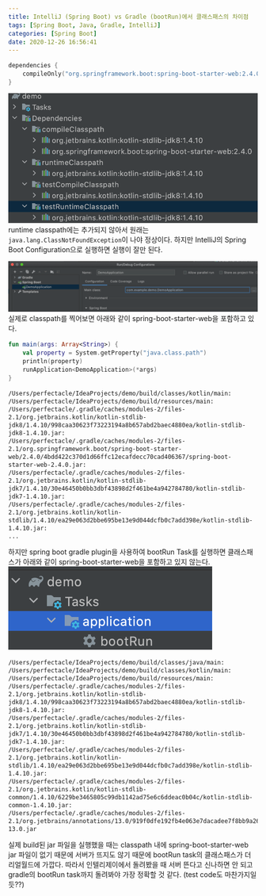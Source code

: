 ```yaml
---
title: IntelliJ (Spring Boot) vs Gradle (bootRun)에서 클래스패스의 차이점
tags: [Spring Boot, Java, Gradle, IntelliJ]
categories: [Spring Boot]
date: 2020-12-26 16:56:41
---
```

```kotlin
dependencies {
    compileOnly("org.springframework.boot:spring-boot-starter-web:2.4.0")
}
```
![compileOnly는 compile classpath에만 추가된다.](intellij-vs-gradle-in-classpath/classpath.png)
runtime classpath에는 추가되지 않아서 원래는 `java.lang.ClassNotFoundException`이 나야 정상이다.
하지만 IntelliJ의 Spring Boot Configuration으로 실행하면 실행이 잘만 된다.

![](intellij-vs-gradle-in-classpath/spring-boot-intellij-configuration.png)
실제로 classpath를 찍어보면 아래와 같이 spring-boot-starter-web을 포함하고 있다.
```kotlin
fun main(args: Array<String>) {
    val property = System.getProperty("java.class.path")
    println(property)
    runApplication<DemoApplication>(*args)
}
```
```
/Users/perfectacle/IdeaProjects/demo/build/classes/kotlin/main:
/Users/perfectacle/IdeaProjects/demo/build/resources/main:
/Users/perfectacle/.gradle/caches/modules-2/files-2.1/org.jetbrains.kotlin/kotlin-stdlib-jdk8/1.4.10/998caa30623f73223194a8b657abd2baec4880ea/kotlin-stdlib-jdk8-1.4.10.jar:
/Users/perfectacle/.gradle/caches/modules-2/files-2.1/org.springframework.boot/spring-boot-starter-web/2.4.0/4bdd422c370d1d66ffc12ecafdecc70cad406367/spring-boot-starter-web-2.4.0.jar:
/Users/perfectacle/.gradle/caches/modules-2/files-2.1/org.jetbrains.kotlin/kotlin-stdlib-jdk7/1.4.10/30e46450b0bb3dbf43898d2f461be4a942784780/kotlin-stdlib-jdk7-1.4.10.jar:
/Users/perfectacle/.gradle/caches/modules-2/files-2.1/org.jetbrains.kotlin/kotlin-stdlib/1.4.10/ea29e063d2bbe695be13e9d044dcfb0c7add398e/kotlin-stdlib-1.4.10.jar:
...
```
하지만 spring boot gradle plugin을 사용하여 bootRun Task를 실행하면 클래스패스가 아래와 같이 spring-boot-starter-web을 포함하고 있지 않는다.
![](intellij-vs-gradle-in-classpath/gradle-boot-run-task.png)
```
/Users/perfectacle/IdeaProjects/demo/build/classes/java/main:
/Users/perfectacle/IdeaProjects/demo/build/classes/kotlin/main:
/Users/perfectacle/IdeaProjects/demo/build/resources/main:
/Users/perfectacle/.gradle/caches/modules-2/files-2.1/org.jetbrains.kotlin/kotlin-stdlib-jdk8/1.4.10/998caa30623f73223194a8b657abd2baec4880ea/kotlin-stdlib-jdk8-1.4.10.jar:
/Users/perfectacle/.gradle/caches/modules-2/files-2.1/org.jetbrains.kotlin/kotlin-stdlib-jdk7/1.4.10/30e46450b0bb3dbf43898d2f461be4a942784780/kotlin-stdlib-jdk7-1.4.10.jar:
/Users/perfectacle/.gradle/caches/modules-2/files-2.1/org.jetbrains.kotlin/kotlin-stdlib/1.4.10/ea29e063d2bbe695be13e9d044dcfb0c7add398e/kotlin-stdlib-1.4.10.jar:
/Users/perfectacle/.gradle/caches/modules-2/files-2.1/org.jetbrains.kotlin/kotlin-stdlib-common/1.4.10/6229be3465805c99db1142ad75e6c6ddeac0b04c/kotlin-stdlib-common-1.4.10.jar:
/Users/perfectacle/.gradle/caches/modules-2/files-2.1/org.jetbrains/annotations/13.0/919f0dfe192fb4e063e7dacadee7f8bb9a2672a9/annotations-13.0.jar
```
실제 build된 jar 파일을 실행했을 때는 classpath 내에 spring-boot-starter-web jar 파일이 없기 때문에 서버가 뜨지도 않기 때문에 bootRun task의 클래스패스가 더 리얼월드에 가깝다.
따라서 인텔리제이에서 돌려봤을 때 서버 뜬다고 신나하면 안 되고 gradle의 bootRun task까지 돌려봐야 가장 정확할 것 같다. (test code도 마찬가지일 듯??)
